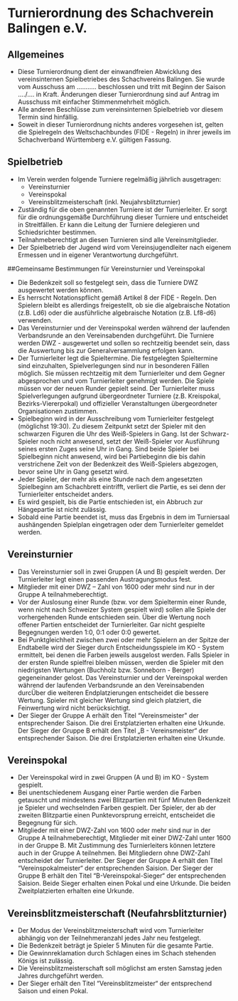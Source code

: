 # Turnierordnung des Schachverein Balingen e.V.

## Allgemeines
* Diese Turnierordnung dient der einwandfreien Abwicklung des vereinsinternen Spielbetriebes des Schachvereins Balingen. Sie wurde vom Ausschuss am ........... beschlossen und tritt mit Beginn der Saison ..../.... in Kraft. Änderungen dieser Turnierordnung sind auf Antrag im Ausschuss mit einfacher Stimmenmehrheit möglich.
* Alle anderen Beschlüsse zum vereinsinternen Spielbetrieb vor diesem Termin sind hinfällig.
* Soweit in dieser Turnierordnung nichts anderes vorgesehen ist, gelten die Spielregeln des Weltschachbundes (FIDE - Regeln) in ihrer jeweils im Schachverband Württemberg e.V. gültigen Fassung.

## Spielbetrieb
* Im Verein werden folgende Turniere regelmäßig jährlich ausgetragen:
  * Vereinsturnier
  * Vereinspokal
  * Vereinsblitzmeisterschaft (inkl. Neujahrsblitzturnier)
* Zuständig für die oben genannten Turniere ist der Turnierleiter. Er sorgt für die ordnungsgemäße Durchführung dieser Turniere und entscheidet in Streitfällen. Er kann die Leitung der Turniere delegieren und Schiedsrichter bestimmen.
* Teilnahmeberechtigt an diesen Turnieren sind alle Vereinsmitglieder.
* Der Spielbetrieb der Jugend wird vom Vereinsjugendleiter nach eigenem Ermessen und in eigener Verantwortung durchgeführt.

##Gemeinsame Bestimmungen für Vereinsturnier und Vereinspokal
* Die Bedenkzeit soll so festgelegt sein, dass die Turniere DWZ ausgewertet werden können.
* Es herrscht Notationspflicht gemäß Artikel 8 der FIDE - Regeln. Den Spielern bleibt es allerdings freigestellt, ob sie die algebraische Notation (z.B. Ld6) oder die ausführliche algebraische Notation (z.B. Lf8-d6) verwenden.
* Das Vereinsturnier und der Vereinspokal werden während der laufenden Verbandsrunde an den Vereinsabenden durchgeführt. Die Turniere werden DWZ - ausgewertet und sollen so rechtzeitig beendet sein, dass die Auswertung bis zur Generalversammlung erfolgen kann. 
* Der Turnierleiter legt die Spieltermine. Die festgelegten Spieltermine sind einzuhalten, Spielverlegungen sind nur in besonderen Fällen möglich. Sie müssen rechtzeitig mit dem Turnierleiter und dem Gegner abgesprochen und vom Turnierleiter genehmigt werden. Die Spiele müssen vor der neuen Runder gepielt seind. Der Turnierleiter muss Spielverlegungen aufgrund übergeordneter Turniere (z.B. Kreispokal, Bezirks-Viererpokal) und offizieller Veranstaltungen übergeordneter Organisationen zustimmen.
* Spielbeginn wird in der Ausschreibung vom Turnierleiter festgelegt (möglichst 19:30). Zu diesem Zeitpunkt setzt der Spieler mit den schwarzen Figuren die Uhr des Weiß-Spielers in Gang. Ist der Schwarz-Spieler noch nicht anwesend, setzt der Weiß-Spieler vor Ausführung seines ersten Zuges seine Uhr in Gang. Sind beide Spieler bei Spielbeginn nicht anwesend, wird bei Partiebeginn die bis dahin verstrichene Zeit von der Bedenkzeit des Weiß-Spielers abgezogen, bevor seine Uhr in Gang gesetzt wird.
* Jeder Spieler, der mehr als eine Stunde nach dem angesetzten Spielbeginn am Schachbrett eintrifft, verliert die Partie, es sei denn der Turnierleiter entscheidet anders.
* Es wird gespielt, bis die Partie entschieden ist, ein Abbruch zur Hängepartie ist nicht zulässig.
* Sobald eine Partie beendet ist, muss das Ergebnis in dem im Turniersaal aushängenden Spielplan eingetragen oder dem Turnierleiter gemeldet werden.

## Vereinsturnier
* Das Vereinsturnier soll in zwei Gruppen (A und B) gespielt werden. Der Turnierleiter legt einen passenden Austragungsmodus fest.
* Mitglieder mit einer DWZ – Zahl von 1600 oder mehr sind nur in der Gruppe A teilnahmeberechtigt.
* Vor der Auslosung einer Runde (bzw. vor dem Spieltermin einer Runde, wenn nicht nach Schweizer System gespielt wird) sollen alle Spiele der vorhergehenden Runde entschieden sein. Über die Wertung noch offener Partien entscheidet der Turnierleiter. Gar nicht gespielte Begegnungen werden 1:0, 0:1 oder 0:0 gewertet.
* Bei Punktgleichheit zwischen zwei oder mehr Spielern an der Spitze der Endtabelle wird der Sieger durch Entscheidungsspiele im KO - System ermittelt, bei denen die Farben jeweils ausgelost werden. Falls Spieler in der ersten Runde spielfrei bleiben müssen, werden die Spieler mit den niedrigsten Wertungen (Buchholz bzw. Sonneborn - Berger) gegeneinander gelost. Das Vereinsturnier und der Vereinspokal werden während der laufenden Verbandsrunde an den Vereinsabenden durcÜber die weiteren Endplatzierungen entscheidet die bessere Wertung. Spieler mit gleicher Wertung sind gleich platziert, die Feinwertung wird nicht berücksichtigt.
* Der Sieger der Gruppe A erhält den Titel “Vereinsmeister" der entsprechender Saison. Die drei Erstplatzierten erhalten eine Urkunde. Der Sieger der Gruppe B erhält den Titel „B - Vereinsmeister“ der entsprechender Saison. Die drei Erstplatzierten erhalten eine Urkunde.

## Vereinspokal
* Der Vereinspokal wird in zwei Gruppen (A und B) im KO - System gespielt.
* Bei unentschiedenem Ausgang einer Partie werden die Farben getauscht und mindestens zwei Blitzpartien mit fünf Minuten Bedenkzeit je Spieler und wechselnden Farben gespielt. Der Spieler, der ab der zweiten Blitzpartie einen Punktevorsprung erreicht, entscheidet die Begegnung für sich.
* Mitglieder mit einer DWZ-Zahl von 1600 oder mehr sind nur in der Gruppe A teilnahmeberechtigt, Mitglieder mit einer DWZ-Zahl unter 1600 in der Gruppe B. Mit Zustimmung des Turnierleiters können letztere auch in der Gruppe A teilnehmen. Bei Mitgliedern ohne DWZ-Zahl entscheidet der Turnierleiter.
Der Sieger der Gruppe A erhält den Titel “Vereinspokalmeister“ der entsprechenden Saision. Der Sieger der Gruppe B erhält den Titel “B-Vereinspokal-Sieger“ der entsprechenden Saision. Beide Sieger erhalten einen Pokal und eine Urkunde. Die beiden Zweitplatzierten erhalten eine Urkunde.

## Vereinsblitzmeisterschaft (Neufahrsblitzturnier)
* Der Modus der Vereinsblitzmeisterschaft wird vom Turnierleiter abhängig von der Teilnehmeranzahl jedes Jahr neu festgelegt.
* Die Bedenkzeit beträgt je Spieler 5 Minuten für die gesamte Partie.
* Die Gewinnreklamation durch Schlagen eines im Schach stehenden Königs ist zulässig.
* Die Vereinsblitzmeisterschaft soll möglichst am ersten Samstag jeden Jahres durchgeführt werden.
* Der Sieger erhält den Titel “Vereinsblitzmeister“ der entsprechend Saison und einen Pokal.

